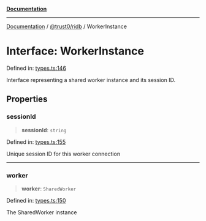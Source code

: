 [**Documentation**](../../../README.md)

***

[Documentation](../../../README.md) / [@trust0/ridb](../README.md) / WorkerInstance

# Interface: WorkerInstance

Defined in: [types.ts:146](https://github.com/trust0-project/RIDB/blob/2a07066072231c925f10d0ad0c5af414f1bfe85b/packages/ridb/src/types.ts#L146)

Interface representing a shared worker instance and its session ID.

## Properties

### sessionId

> **sessionId**: `string`

Defined in: [types.ts:155](https://github.com/trust0-project/RIDB/blob/2a07066072231c925f10d0ad0c5af414f1bfe85b/packages/ridb/src/types.ts#L155)

Unique session ID for this worker connection

***

### worker

> **worker**: `SharedWorker`

Defined in: [types.ts:150](https://github.com/trust0-project/RIDB/blob/2a07066072231c925f10d0ad0c5af414f1bfe85b/packages/ridb/src/types.ts#L150)

The SharedWorker instance
